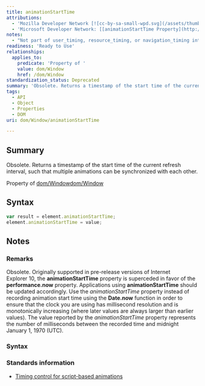 ```yaml
---
title: animationStartTime
attributions:
  - 'Mozilla Developer Network [![cc-by-sa-small-wpd.svg](/assets/thumb/8/8c/cc-by-sa-small-wpd.svg/120px-cc-by-sa-small-wpd.svg.png)](http://creativecommons.org/licenses/by-sa/3.0/us/): [[mozAnimationStartTime](https://developer.mozilla.org/en-US/docs/Web/API/Window.mozAnimationStartTime) Article]'
  - 'Microsoft Developer Network: [[animationStartTime Property](http://msdn.microsoft.com/en-us/library/ie/hh972901(v=vs.85).aspx) Article]'
notes:
  - "Not part of user_timing, resource_timing, or navigation_timing interfaces.\nsee http://www.w3.org/TR/animation-timing/"
readiness: 'Ready to Use'
relationships:
  applies_to:
    predicate: 'Property of '
    value: dom/Window
    href: /dom/Window
standardization_status: Deprecated
summary: 'Obsolete. Returns a timestamp of the start time of the current refresh interval, such that multiple animations can be synchronized with each other.'
tags:
  - API
  - Object
  - Properties
  - DOM
uri: dom/Window/animationStartTime

---
```

## Summary

Obsolete. Returns a timestamp of the start time of the current refresh interval, such that multiple animations can be synchronized with each other.

Property of [dom/Window](/dom/Window)[dom/Window](/dom/Window)

## Syntax

``` js
var result = element.animationStartTime;
element.animationStartTime = value;
```

## Notes

### Remarks

Obsolete. Originally supported in pre-release versions of Internet Explorer 10, the **animationStartTime** property is superceded in favor of the **performance.now** property. Applications using **animationStartTime** should be updated accordingly. Use the *animationStartTime* property instead of recording animation start time using the **Date.now** function in order to ensure that the clock you are using has millisecond resolution and is monotonically increasing (where later values are always larger than earlier values). The value reported by the *animationStartTime* property represents the number of milliseconds between the recorded time and midnight January 1, 1970 (UTC).

### Syntax

### Standards information

-   [Timing control for script-based animations](http://go.microsoft.com/fwlink/p/?linkid=229562)
